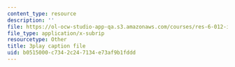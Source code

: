 ```yaml
---
content_type: resource
description: ''
file: https://ol-ocw-studio-app-qa.s3.amazonaws.com/courses/res-6-012-introduction-to-probability-spring-2018/b0515000c7342c247134e73af9b1fddd_jzhFxJflHXQ.srt
file_type: application/x-subrip
resourcetype: Other
title: 3play caption file
uid: b0515000-c734-2c24-7134-e73af9b1fddd
---
```

